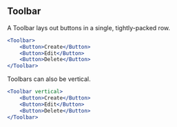## Toolbar

A Toolbar lays out buttons in a single, tightly-packed row.

```jsx
<Toolbar>
	<Button>Create</Button>
	<Button>Edit</Button>
	<Button>Delete</Button>
</Toolbar>
```

Toolbars can also be vertical.

```jsx
<Toolbar vertical>
	<Button>Create</Button>
	<Button>Edit</Button>
	<Button>Delete</Button>
</Toolbar>
```
